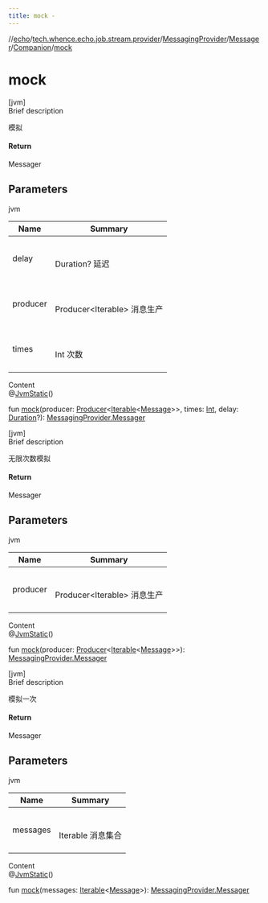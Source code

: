 ```yaml
---
title: mock -
---
```

//[echo](../../../../index.md)/[tech.whence.echo.job.stream.provider](../../../index.md)/[MessagingProvider](../../index.md)/[Messager](../index.md)/[Companion](index.md)/[mock](mock.md)



# mock  
[jvm]  
Brief description  


模拟



#### Return  


Messager



## Parameters  
  
jvm  
  
|  Name|  Summary| 
|---|---|
| delay| <br><br>Duration? 延迟<br><br>
| producer| <br><br>Producer<Iterable<Message>> 消息生产<br><br>
| times| <br><br>Int 次数<br><br>
  
  
Content  
@[JvmStatic](https://kotlinlang.org/api/latest/jvm/stdlib/kotlin.jvm/-jvm-static/index.html)()  
  
fun [mock](mock.md)(producer: [Producer](../../../../tech.whence.echo.function/-producer/index.md)<[Iterable](https://kotlinlang.org/api/latest/jvm/stdlib/kotlin.collections/-iterable/index.html)<[Message](../../../../tech.whence.echo.job.stream.message/-message/index.md)>>, times: [Int](https://kotlinlang.org/api/latest/jvm/stdlib/kotlin/-int/index.html), delay: [Duration](https://docs.oracle.com/javase/8/docs/api/java/time/Duration.html)?): [MessagingProvider.Messager](../index.md)  


[jvm]  
Brief description  


无限次数模拟



#### Return  


Messager



## Parameters  
  
jvm  
  
|  Name|  Summary| 
|---|---|
| producer| <br><br>Producer<Iterable<Message>> 消息生产<br><br>
  
  
Content  
@[JvmStatic](https://kotlinlang.org/api/latest/jvm/stdlib/kotlin.jvm/-jvm-static/index.html)()  
  
fun [mock](mock.md)(producer: [Producer](../../../../tech.whence.echo.function/-producer/index.md)<[Iterable](https://kotlinlang.org/api/latest/jvm/stdlib/kotlin.collections/-iterable/index.html)<[Message](../../../../tech.whence.echo.job.stream.message/-message/index.md)>>): [MessagingProvider.Messager](../index.md)  


[jvm]  
Brief description  


模拟一次



#### Return  


Messager



## Parameters  
  
jvm  
  
|  Name|  Summary| 
|---|---|
| messages| <br><br>Iterable<Message> 消息集合<br><br>
  
  
Content  
@[JvmStatic](https://kotlinlang.org/api/latest/jvm/stdlib/kotlin.jvm/-jvm-static/index.html)()  
  
fun [mock](mock.md)(messages: [Iterable](https://kotlinlang.org/api/latest/jvm/stdlib/kotlin.collections/-iterable/index.html)<[Message](../../../../tech.whence.echo.job.stream.message/-message/index.md)>): [MessagingProvider.Messager](../index.md)  



